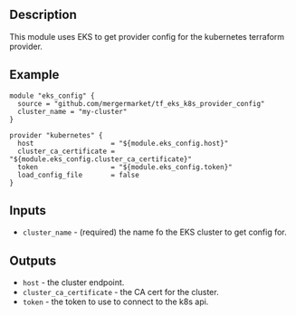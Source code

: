 ## Description

This module uses EKS to get provider config for the kubernetes terraform provider.

## Example

```
module "eks_config" {
  source = "github.com/mergermarket/tf_eks_k8s_provider_config"
  cluster_name = "my-cluster"
}

provider "kubernetes" {
  host                   = "${module.eks_config.host}"
  cluster_ca_certificate = "${module.eks_config.cluster_ca_certificate}"
  token                  = "${module.eks_config.token}"
  load_config_file       = false
}
```

## Inputs

* `cluster_name` - (required) the name fo the EKS cluster to get config for.

## Outputs

* `host` - the cluster endpoint.
* `cluster_ca_certificate` - the CA cert for the cluster.
* `token` - the token to use to connect to the k8s api.
